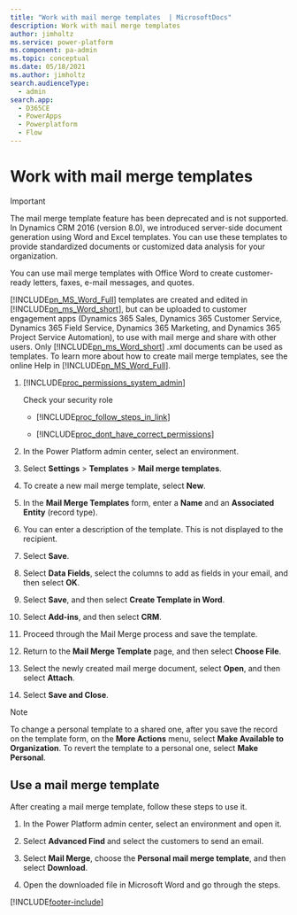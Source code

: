 ```yaml
---
title: "Work with mail merge templates  | MicrosoftDocs"
description: Work with mail merge templates 
author: jimholtz
ms.service: power-platform
ms.component: pa-admin
ms.topic: conceptual
ms.date: 05/18/2021
ms.author: jimholtz
search.audienceType: 
  - admin
search.app:
  - D365CE
  - PowerApps
  - Powerplatform
  - Flow
---
```

# Work with mail merge templates

> [!IMPORTANT]
> The mail merge template feature has been deprecated and is not supported. In Dynamics CRM 2016 (version 8.0), we introduced server-side document generation using Word and Excel templates. You can use these templates to provide standardized documents or customized data analysis for your organization.

You can use mail merge templates with Office Word to create customer-ready letters, faxes, e-mail messages, and quotes.  
  
 [!INCLUDE[pn_MS_Word_Full](../includes/pn-ms-word-short.md)] templates are created and edited in [!INCLUDE[pn_ms_Word_short](../includes/pn-ms-word-short.md)], but can be uploaded to customer engagement apps (Dynamics 365 Sales, Dynamics 365 Customer Service, Dynamics 365 Field Service, Dynamics 365 Marketing, and Dynamics 365 Project Service Automation), to use with mail merge and share with other users. Only [!INCLUDE[pn_ms_Word_short](../includes/pn-ms-word-short.md)] .xml documents can be used as templates. To learn more about how to create mail merge templates, see the online Help in [!INCLUDE[pn_MS_Word_Full](../includes/pn-ms-word-short.md)].  
  
1. [!INCLUDE[proc_permissions_system_admin](../includes/proc-permissions-system-admin.md)]  
  
    Check your security role  
  
   - [!INCLUDE[proc_follow_steps_in_link](../includes/proc-follow-steps-in-link.md)]  
  
   - [!INCLUDE[proc_dont_have_correct_permissions](../includes/proc-dont-have-correct-permissions.md)]  
  
2. In the Power Platform admin center, select an environment. 

3. Select **Settings** > **Templates** > **Mail merge templates**.  
  
4. To create a new mail merge template, select **New**.  
  
5. In the **Mail Merge Templates** form, enter a **Name** and an **Associated Entity** (record type).  
  
6. You can enter a description of the template. This is not displayed to the recipient.  

7. Select **Save**. 

8. Select **Data Fields**, select the columns to add as fields in your email, and then select **OK**.

9. Select **Save**, and then select **Create Template in Word**.

10. Select **Add-ins**, and then select **CRM**.

11. Proceed through the Mail Merge process and save the template.

12. Return to the **Mail Merge Template** page, and then select **Choose File**. 

13. Select the newly created mail merge document, select **Open**, and then select **Attach**.

14. Select **Save and Close**.

> [!NOTE]
> To change a personal template to a shared one, after you save the record on the template form, on the **More Actions** menu, select **Make Available to Organization**. To revert the template to a personal one, select **Make Personal**.  

## Use a mail merge template

After creating a mail merge template, follow these steps to use it.

1. In the Power Platform admin center, select an environment and open it.

2. Select **Advanced Find** and select the customers to send an email.

3. Select **Mail Merge**, choose the **Personal mail merge template**, and then select **Download**.

4. Open the downloaded file in Microsoft Word and go through the steps.



[!INCLUDE[footer-include](../includes/footer-banner.md)]